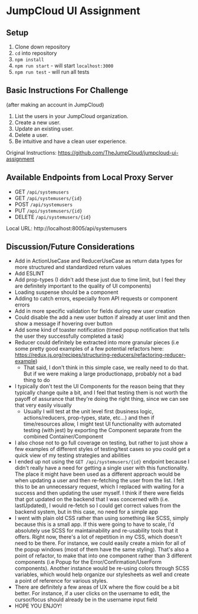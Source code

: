 # JumpCloud UI Assignment

## Setup
1. Clone down repository
2. `cd` into repository
3. `npm install`
4. `npm run start` - will start `localhost:3000`
5. `npm run test` - will run all tests

## Basic Instructions For Challenge
(after making an account in JumpCloud)
1. List the users in your JumpCloud organization.
2. Create a new user.
3. Update an existing user.
4. Delete a user.
5. Be intuitive and have a clean user experience.

Original Instructions: https://github.com/TheJumpCloud/jumpcloud-ui-assignment

## Available Endpoints from Local Proxy Server

- GET `/api/systemusers`
- GET `/api/systemusers/{id}`
- POST `/api/systemusers`
- PUT `/api/systemusers/{id}`
- DELETE `/api/systemusers/{id}`

Local URL: http://localhost:8005/api/systemusers

## Discussion/Future Considerations
- Add in ActionUseCase and ReducerUseCase as return data types for more structured and standardized return values 
- Add ESLINT
- Add prop-types (I didn't add these just due to time limit, but I feel they are definitely important to the quality of UI components)
- Loading suspense should be a <Loading> component
- Adding <ErrorBoundary> to catch errors, especially from API requests or component errors
- Add in more specific validation for fields during new user creation
- Could disable the add a new user button if already at user limit and then show a message if hovering over button
- Add some kind of toaster notification (timed popup notification that tells the user they successfully completed a task)
- Reducer could definitely be extracted into more granular pieces (i.e some pretty good examples of a few potential refactors here: https://redux.js.org/recipes/structuring-reducers/refactoring-reducer-example)
    - That said, I don't think in this simple case, we really need to do that. But if we were making a large productionapp, probably not a bad thing to do
- I typically don't test the UI Components for the reason being that they typically change quite a bit, and I feel that testing them is not worth the payoff of assurance that they're doing the right thing, since we can see that very easily visually 
    - Usually I will test at the unit level first (business logic, actions/reducers, prop-types, state, etc...) and then if time/resources allow, I might test UI functionality with automated testing (with jest) by exporting the Component separate from the combined Container/Component
- I also chose not to go full coverage on testing, but rather to just show a few examples of different styles of testing/test cases so you could get a quick view of my testing strategies and abilities
- I ended up not using the `GET /api/systemusers/{id}` endpoint because I didn't really have a need for getting a single user with this functionality. The place it might have been used as a different approach would be when updating a user and then re-fetching the user from the list. I felt this to be an unnecessary request, which I replaced with waiting for a success and then updating the user myself. I think if there were fields that got updated on the backend that I was concerned with (i.e. lastUpdated), I would re-fetch so I could get correct values from the backend system, but in this case, no need for a simple app
- I went with plain old CSS rather than using something like SCSS, simply because this is a small app. If this were going to have to scale, I'd absolutely use SCSS for maintainability and re-usability tools that it offers. Right now, there's a lot of repetition in my CSS, which doesn't need to be there. For instance, we could easily create a mixin for all of the popup windows (most of them have the same styling). That's also a point of refactor, to make that into one component rather than 3 different components (i.e Popup for the Error/Confirmation/UserForm components). Another instance would be re-using colors through SCSS variables, which would help organize our stylesheets as well and create a point of reference for various styles.
- There are definitely a few areas of UX where the flow could be a bit better. For instance, if a user clicks on the username to edit, the cursor/focus should already be in the username input field
- HOPE YOU ENJOY!
